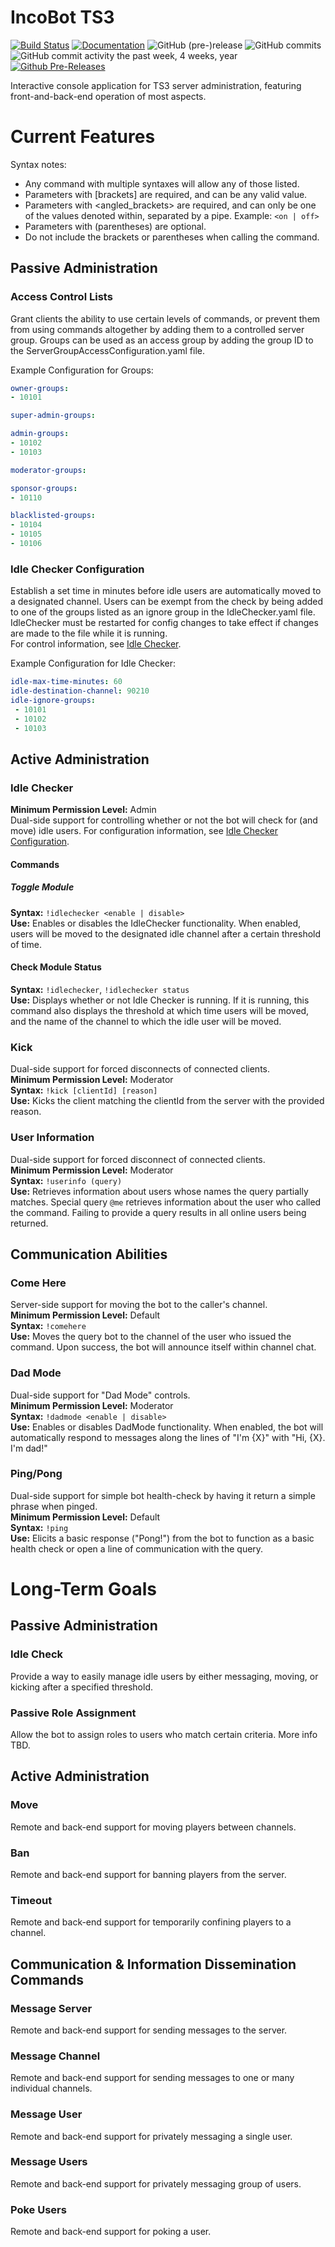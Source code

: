 # IncoBot TS3
[![Build Status](https://travis-ci.org/somefriggnidiot/IncoBot-TS3.svg?branch=master)](https://travis-ci.org/somefriggnidiot/IncoBot-TS3)
[![Documentation](https://img.shields.io/badge/documentation-v0.1.0-blue.svg)](https://somefriggnidiot.github.io/IncoBot-TS3-Docs/)
![GitHub (pre-)release](https://img.shields.io/github/release/somefriggnidiot/IncoBot-TS3/all.svg)
![GitHub commits](https://img.shields.io/github/commits-since/somefriggnidiot/IncoBot-TS3/0.1.0.svg)
![GitHub commit activity the past week, 4 weeks, year](https://img.shields.io/github/commit-activity/y/somefriggnidiot/IncoBot-TS3.svg)
[![Github Pre-Releases](https://img.shields.io/github/downloads-pre/somefriggnidiot/IncoBot-TS3/latest/total.svg)](https://github.com/somefriggnidiot/IncoBot-TS3/releases)

  
Interactive console application for TS3 server administration, featuring front-and-back-end operation of most aspects.

# Current Features
Syntax notes:
- Any command with multiple syntaxes will allow any of those listed.
- Parameters with [brackets] are required, and can be any valid value.
- Parameters with <angled_brackets> are required, and can only be one of the values denoted 
within, separated by a pipe. Example: `<on | off>` 
- Parameters with (parentheses) are optional.
- Do not include the brackets or parentheses when calling the command.

## Passive Administration
### Access Control Lists
Grant clients the ability to use certain levels of commands, or prevent them from using commands 
altogether by adding them to a controlled server group. Groups can be used as an access group by 
adding the group ID to the ServerGroupAccessConfiguration.yaml file.

Example Configuration for Groups:
```yaml
owner-groups:
- 10101

super-admin-groups:

admin-groups:
- 10102
- 10103

moderator-groups:

sponsor-groups:
- 10110

blacklisted-groups:
- 10104
- 10105
- 10106
```
  
### Idle Checker Configuration
Establish a set time in minutes before idle users are automatically moved to a designated channel. Users can be exempt from the check by being added to one of the groups listed as an ignore
group in the IdleChecker.yaml file. IdleChecker must be restarted for config changes to take 
effect if changes are made to the file while it is running.  
For control information, see [Idle Checker](#idle-checker).

Example Configuration for Idle Checker:
```yaml
idle-max-time-minutes: 60
idle-destination-channel: 90210
idle-ignore-groups:
 - 10101
 - 10102
 - 10103
```

## Active Administration
### Idle Checker
**Minimum Permission Level:** Admin  
Dual-side support for controlling whether or not the bot will check for (and move) idle users.
For configuration information, see [Idle Checker Configuration](#idle-checker-configuration).

#### Commands
##### Toggle Module
**Syntax:** `!idlechecker <enable | disable>`  
**Use:** Enables or disables the IdleChecker functionality. When enabled, users will be moved to 
the designated idle channel after a certain threshold of time.  

#### Check Module Status
**Syntax:** `!idlechecker`, `!idlechecker status`  
**Use:** Displays whether or not Idle Checker is running. If it is running, this command also displays the threshold at which time users will be moved, and the name of the channel to which the idle user will be moved.
  
### Kick
Dual-side support for forced disconnects of connected clients.  
**Minimum Permission Level:** Moderator  
**Syntax:** `!kick [clientId] [reason]`  
**Use:** Kicks the client matching the clientId from the server with the provided reason.

### User Information
Dual-side support for forced disconnect of connected clients.  
**Minimum Permission Level:** Moderator  
**Syntax:** `!userinfo (query)`  
**Use:** Retrieves information about users whose names the query partially matches. Special query `@me` retrieves information about the user who called the command. Failing to provide a query results in all online users being returned.
    
## Communication Abilities
### Come Here
Server-side support for moving the bot to the caller's channel.  
**Minimum Permission Level:** Default  
**Syntax:** `!comehere`  
**Use:** Moves the query bot to the channel of the user who issued the command. Upon success, the bot will announce itself within channel chat.

### Dad Mode
Dual-side support for "Dad Mode" controls.  
**Minimum Permission Level:** Moderator  
**Syntax:**  `!dadmode <enable | disable>`  
**Use:** Enables or disables DadMode functionality. When enabled, the bot will automatically respond to messages along the lines of "I'm {X}" with "Hi, {X}. I'm dad!"

### Ping/Pong
Dual-side support for simple bot health-check by having it return a simple phrase when pinged.  
**Minimum Permission Level:** Default  
**Syntax:** `!ping`  
**Use:** Elicits a basic response ("Pong!") from the bot to function as a basic health check or open a line of communication with the query.  
  
# Long-Term Goals  
## Passive Administration
### Idle Check 
Provide a way to easily manage idle users by either messaging, moving, or kicking after a specified threshold. 
### Passive Role Assignment
Allow the bot to assign roles to users who match certain criteria. More info TBD.

## Active Administration
### Move
Remote and back-end support for moving players between channels.
### Ban
Remote and back-end support for banning players from the server.
### Timeout
Remote and back-end support for temporarily confining players to a channel.

## Communication & Information Dissemination Commands
### Message Server
Remote and back-end support for sending messages to the server.
### Message Channel
Remote and back-end support for sending messages to one or many individual channels.
### Message User
Remote and back-end support for privately messaging a single user.
### Message Users
Remote and back-end support for privately messaging group of users.
### Poke Users
Remote and back-end support for poking a user.

